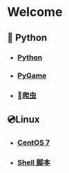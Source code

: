 # Welcome

## :jack_o_lantern: Python

- ### [Python][python]
  
- ### [PyGame]

- ### :ghost:[爬虫][Spider]

## :cd:Linux

- ### [CentOS 7][linux]

- ### [Shell 脚本][shell]



[python]:./python/readme.md
[Spider]:./爬虫/readme.md
[PyGame]:./PyGame/readme.md
[linux]:./CentOS/readme.md
[shell]:./Shell脚本/readme.md


